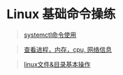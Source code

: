 # Linux  基础命令操练

> [systemctl命令使用](https://github.com/dennisQz/linux_study/blob/master/systemctl.md "centos7 systemctl命令使用")

> [查看进程，内存，cpu, 网络信息](https://github.com/dennisQz/linux_study/blob/master/process_memory_network.md "查看进程，内存，cpu，网络等")

> [linux文件&目录基本操作](https://github.com/dennisQz/linux_study/blob/master/file_operations.md "linux文件&目录基本操作")


